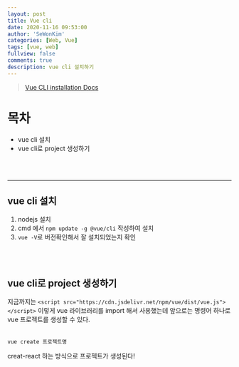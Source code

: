 ```yaml
---
layout: post
title: Vue cli
date: 2020-11-16 09:53:00
author: 'SeWonKim'
categories: [Web, Vue]
tags: [vue, web]
fullview: false
comments: true
description: vue cli 설치하기
---
```


> [Vue CLI installation Docs](https://cli.vuejs.org/guide/installation.html)

# 목차

- vue cli 설치
- vue cli로 project 생성하기

&nbsp;  
&nbsp;

---

## vue cli 설치

1. nodejs 설치
2. cmd 에서 `npm update -g @vue/cli` 작성하여 설치
3. `vue -V`로 버전확인해서 잘 설치되었는지 확인

&nbsp;  
&nbsp;

## vue cli로 project 생성하기

지금까지는 `<script src="https://cdn.jsdelivr.net/npm/vue/dist/vue.js"></script>` 이렇게 vue 라이브러리를 import 해서 사용했는데 앞으로는 명령어 하나로 vue 프로젝트를 생성할 수 있다.

&nbsp;  
`vue create 프로젝트명`
&nbsp;

creat-react 하는 방식으로 프로젝트가 생성된다!

&nbsp;  
&nbsp;
